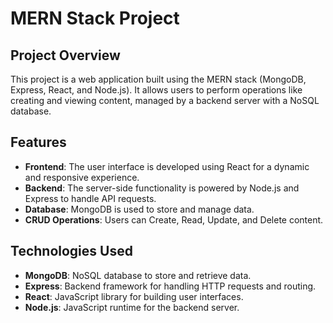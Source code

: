 # MERN Stack Project

## Project Overview

This project is a web application built using the MERN stack (MongoDB, Express, React, and Node.js). It allows users to perform operations like creating and viewing content, managed by a backend server with a NoSQL database.

## Features

- **Frontend**: The user interface is developed using React for a dynamic and responsive experience.
- **Backend**: The server-side functionality is powered by Node.js and Express to handle API requests.
- **Database**: MongoDB is used to store and manage data.
- **CRUD Operations**: Users can Create, Read, Update, and Delete content.

## Technologies Used
- **MongoDB**: NoSQL database to store and retrieve data.
- **Express**: Backend framework for handling HTTP requests and routing.
- **React**: JavaScript library for building user interfaces.
- **Node.js**: JavaScript runtime for the backend server.
